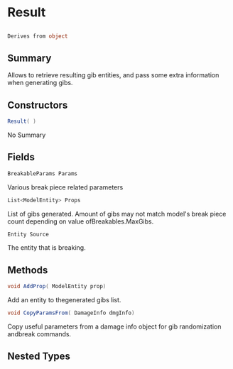 # Result

## 
```c#
Derives from object
```

## Summary

Allows to retrieve resulting gib entities, and pass some extra information when generating gibs.
## Constructors

```c#
Result( ) 
```
No Summary
## Fields

```c#
BreakableParams Params
```
Various break piece related parameters
```c#
List<ModelEntity> Props
```
List of gibs generated. Amount of gibs may not match model's break piece count depending on value ofBreakables.MaxGibs.
```c#
Entity Source
```
The entity that is breaking.
## Methods

```c#
void AddProp( ModelEntity prop) 
```
Add an entity to thegenerated gibs list.
```c#
void CopyParamsFrom( DamageInfo dmgInfo) 
```
Copy useful parameters from a damage info object for gib randomization andbreak commands.
## Nested Types

